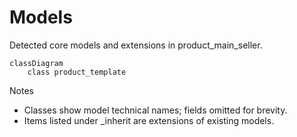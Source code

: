 # Models

Detected core models and extensions in product_main_seller.

```mermaid
classDiagram
    class product_template
```

Notes
- Classes show model technical names; fields omitted for brevity.
- Items listed under _inherit are extensions of existing models.
